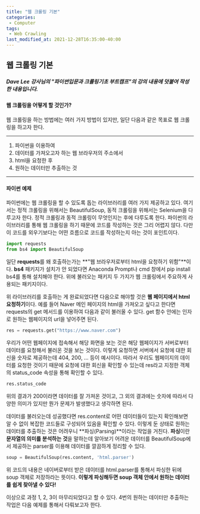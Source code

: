 ```yaml
---
title: "웹 크롤링 기본"
categories:
 - Computer
tags:
 - Web Crawling
last_modified_at: 2021-12-28T16:35:00-40:00
---
```


## 웹 크롤링 기본 

##### Dave Lee 강사님의 "파이썬입문과 크롤링기초 부트캠프"의 강의 내용에 덧붙여 작성한 내용입니다.



####  웹 크롤링을 어떻게 할 것인가? 

웹 크롤링을 하는 방법에는 여러 가지 방법이 있지만, 일단 다음과 같은 목표로 웹 크롤링을 하고자 한다. 

---

1. 파이썬을 이용하여
2. 데이터를 가져오고자 하는 웹 브라우저의 주소에서
3. html을 요청한 후 
4. 원하는 데이터만 추출하는 것

---



#### 파이썬 예제 

파이썬에는 웹 크롤링을 할 수 있도록 돕는 라이브러리를 여러 가지 제공하고 있다. 여기서는 정적 크롤링을 위해서는 BeautifulSoup, 동적 크롤링을 위해서는 Selenium을 다루고자 한다. 정적 크롤링과 동적 크롤링이 무엇인지는 후에 다루도록 한다. 파이썬의 라이브러리를 통해 웹 크롤링을 하기 때문에 코드를 작성하는 것은 그리 어렵지 않다. 다만 이 코드를 외우기보다는 어떤 흐름으로 코드를 작성하는지 아는 것이 포인트이다. 

```python
import requests 
from bs4 import BeautifulSoup
```

일단 **requests**를 왜 호출하는가는 **"웹 브라우저로부터 html을 요청하기 위함"**이다. **bs4** 패키지가 설치가 안 되었다면 Anaconda Prompt나 cmd 창에서 pip install bs4를 통해 설치해야 한다. 위에 불러오는 패키지 두 가지가 웹 크롤링에서 주요하게 사용되는 패키지이다. 



위 라이브러리를 호출하는 게 완료되었다면 다음으로 해야할 것은 **웹 페이지에서 html 요청하기**이다. 예를 들어 Naver 메인 페이지의 html을 가져오고 싶다고 한다면 requests의 get 메서드를 이용하여 다음과 같이 불러올 수 있다. get 함수 안에는 인자로 원하는 웹페이지의 url을 넣어주면 된다. 

```python
res = requests.get("https://www.naver.com")
```

우리가 어떤 웹페이지에 접속해서 해당 화면을 보는 것은 해당 웹페이지가 서버로부터 데이터를 요청해서 불러온 것을 보는 것이다. 이렇게 요청하면 서버에서 요청에 대한 회신을 숫자로 제공하는데 404, 200, ... 등이 예시이다. 따라서 우리도 웹페이지의 데이터를 요청한 것이기 때문에 요청에 대한 회신을 확인할 수 있는데 res라고 지정한 객체의 status_code 속성을 통해 확인할 수 있다. 

```python
res.status_code
```

위의 결과가 200이라면 데이터를 잘 가져온 것이고, 그 외의 결과에는 숫자에 따라서 다양한 의미가 있지만 뭔가 문제가 발생했다고 생각하면 된다. 



데이터를 불러오는데 성공했다면 res.content로 어떤 데이터들이 있는지 확인해보면 알 수 없이 복잡한 코드들로 구성되어 있음을 확인할 수 있다. 이렇게 둔 상태로 원하는 데이터를 추출하는 것은 어려우니 **파싱(Parsing)**이라는 작업을 거친다. **파싱**이란 **문자열의 의미를 분석하는 것**을 말하는데 알아보기 어려운 데이터를 BeautifulSoup에서 제공하는 parser를 이용해 데이터를 깔끔하게 정리할 수 있다. 

```python
soup = BeautifulSoup(res.content, 'html.parser')
```

위 코드의 내용은 네이버로부터 받은 데이터를 html.parser를 통해서 파싱한 뒤에 soup 객체로 저장하라는 뜻이다. **이렇게 파싱해두면 soup 객체 안에서 원하는 데이터를 쉽게 찾아낼 수 있다!** 





이상으로 과정 1, 2, 3이 마무리되었다고 할 수 있다. 4번의 원하는 데이터만 추출하는 작업은 다음 예제를 통해서 다뤄보고자 한다. 







